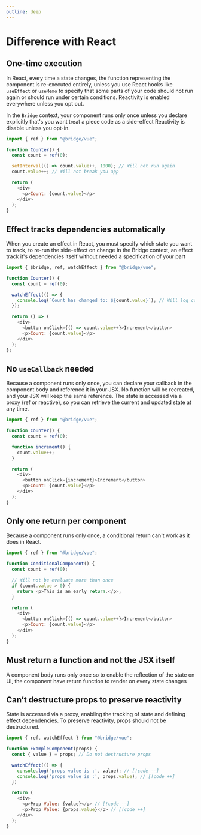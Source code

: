```yaml
---
outline: deep
---
```


# Difference with React

## One-time execution

In React, every time a state changes, the function representing the component is re-executed entirely, unless you use React hooks like `useEffect` or `useMemo` to specify that some parts of your code should not run again or should run under certain conditions. Reactivity is enabled everywhere unless you opt out.

In the `Bridge` context, your component runs only once unless you declare explicitly that's you want treat a piece code as a side-effect
Reactivity is disable unless you opt-in.

```js
import { ref } from "@bridge/vue";

function Counter() {
  const count = ref(0);

  setInterval(() => count.value++, 1000); // Will not run again
  count.value++; // Will not break you app

  return (
    <div>
      <p>Count: {count.value}</p>
    </div>
  );
}
```

## Effect tracks dependencies automatically

When you create an effect in React, you must specify which state you want to track, to re-run the side-effect on change
In the Bridge context, an effect track it's dependencies itself without needed a specification of your part

```js
import { $bridge, ref, watchEffect } from "@bridge/vue";

function Counter() {
  const count = ref(0);

  watchEffect(() => {
    console.log(`Count has changed to: ${count.value}`); // Will log count changes
  });

  return () => (
    <div>
      <button onClick={() => count.value++}>Increment</button>
      <p>Count: {count.value}</p>
    </div>
  );
};
```

## No `useCallback` needed

Because a component runs only once, you can declare your callback in the component body and reference it in your JSX. No function will be recreated, and your JSX will keep the same reference. The state is accessed via a proxy (ref or reactive), so you can retrieve the current and updated state at any time.

```js
import { ref } from "@bridge/vue";

function Counter() {
  const count = ref(0);

  function increment() {
    count.value++;
  }

  return (
    <div>
      <button onClick={increment}>Increment</button>
      <p>Count: {count.value}</p>
    </div>
  );
}
```

## Only one return per component

Because a component runs only once, a conditional return can't work as it does in React.

```js
import { ref } from "@bridge/vue";

function ConditionalComponent() {
  const count = ref(0);

  // Will not be evaluate more than once
  if (count.value > 0) {
    return <p>This is an early return.</p>;
  }

  return (
    <div>
      <button onClick={() => count.value++}>Increment</button>
      <p>Count: {count.value}</p>
    </div>
  );
}
```


## Must return a function and not the JSX itself

A component body runs only once so to enable the reflection of the state on UI, the component have return function to render on every state changes

## Can’t destructure props to preserve reactivity

State is accessed via a proxy, enabling the tracking of state and defining effect dependencies. To preserve reactivity, props should not be destructured.

```js
import { ref, watchEffect } from "@bridge/vue";

function ExampleComponent(props) {
  const { value } = props; // Do not destructure props

  watchEffect(() => {
    console.log('props value is :', value); // [!code --]
    console.log('props value is :', props.value); // [!code ++]
  })

  return (
    <div>
      <p>Prop Value: {value}</p> // [!code --]
      <p>Prop Value: {props.value}</p> // [!code ++]
    </div>
  );
}
```

